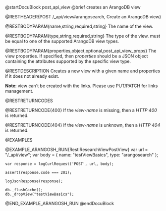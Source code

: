 @startDocuBlock post_api_view
@brief creates an ArangoDB view

@RESTHEADER{POST /_api/view#arangosearch, Create an ArangoDB view}

@RESTBODYPARAM{name,string,required,string}
The name of the view.

@RESTBODYPARAM{type,string,required,string}
The type of the view. must be equal to one of the supported ArangoDB view
types.

@RESTBODYPARAM{properties,object,optional,post_api_view_props}
The view properties. If specified, then *properties* should be a JSON object
containing the attributes supported by the specific view type.

@RESTDESCRIPTION
Creates a new view with a given name and properties if it does not already
exist.

**Note**: view can't be created with the links. Please use PUT/PATCH
for links management.

@RESTRETURNCODES

@RESTRETURNCODE{400}
If the *view-name* is missing, then a *HTTP 400* is
returned.

@RESTRETURNCODE{404}
If the *view-name* is unknown, then a *HTTP 404* is returned.

@EXAMPLES

@EXAMPLE_ARANGOSH_RUN{RestIResearchViewPostView}
    var url = "/_api/view";
    var body = {
      name: "testViewBasics",
      type: "arangosearch"
    };

    var response = logCurlRequest('POST', url, body);

    assert(response.code === 201);

    logJsonResponse(response);

    db._flushCache();
    db._dropView("testViewBasics");
@END_EXAMPLE_ARANGOSH_RUN
@endDocuBlock
